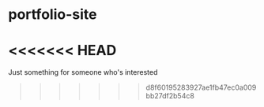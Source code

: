 # portfolio-site

# <<<<<<< HEAD

Just something for someone who's interested

> > > > > > > d8f60195283927ae1fb47ec0a009bb27df2b54c8

